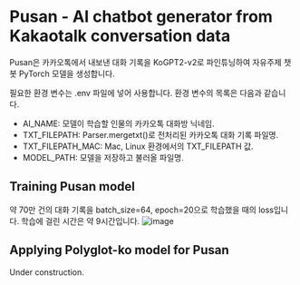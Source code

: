 # Pusan - AI chatbot generator from Kakaotalk conversation data

Pusan은 카카오톡에서 내보낸 대화 기록을 KoGPT2-v2로 파인튜닝하여 자유주제 챗봇 PyTorch 모델을 생성합니다.

필요한 환경 변수는 .env 파일에 넣어 사용합니다. 환경 변수의 목록은 다음과 같습니다.
- AI_NAME: 모델이 학습할 인물의 카카오톡 대화방 닉네임.
- TXT_FILEPATH: Parser.mergetxt()로 전처리된 카카오톡 대화 기록 파일명.
- TXT_FILEPATH_MAC: Mac, Linux 환경에서의 TXT_FILEPATH 값.
- MODEL_PATH: 모델을 저장하고 불러올 파일명.

## Training Pusan model
약 70만 건의 대화 기록을 batch_size=64, epoch=20으로 학습했을 때의 loss입니다. 학습에 걸린 시간은 약 9시간입니다.
![image](https://user-images.githubusercontent.com/86543294/220026733-507e95d8-e0b1-4abd-8223-36d5b2605569.png)

## Applying Polyglot-ko model for Pusan

Under construction.